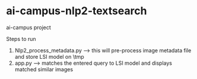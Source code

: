 # ai-campus-nlp2-textsearch
ai-campus project


Steps to run
1) Nlp2_process_metadata.py  --> this will pre-process image metadata file and store LSI model on \tmp 
2) app.py --> matches the entered query to LSI model and displays matched similar images

